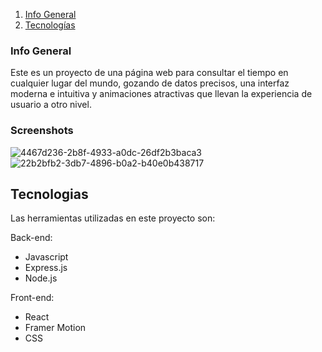 1. [Info General](#Info-General)
2. [Tecnologías](#tecnologias)
   
### Info General
Este es un proyecto de una página web para consultar el tiempo en cualquier lugar del mundo, gozando de datos precisos, una interfaz moderna e intuitiva y animaciones atractivas que llevan la experiencia de usuario a otro nivel.

### Screenshots
![4467d236-2b8f-4933-a0dc-26df2b3baca3](https://github.com/user-attachments/assets/de99e3af-8824-4289-9ffe-a1e0f3d76dbe)
![22b2bfb2-3db7-4896-b0a2-b40e0b438717](https://github.com/user-attachments/assets/46a80f89-ec42-4854-8750-0739ba6f120a)


## Tecnologias
Las herramientas utilizadas en este proyecto son:

Back-end:
* Javascript
* Express.js
* Node.js

Front-end:
* React
* Framer Motion
* CSS
